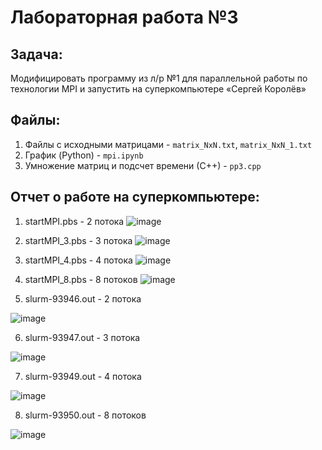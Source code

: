 # Лабораторная работа №3

## Задача:
Модифицировать программу из л/р №1 для параллельной работы по технологии MPI и запустить на суперкомпьютере «Сергей Королёв»

## Файлы:
1. Файлы с исходными матрицами - `matrix_NxN.txt`, `matrix_NxN_1.txt`
3. График (Python) - `mpi.ipynb`
4. Умножение матриц и подсчет времени (С++) - `pp3.cpp`

## Отчет о работе на суперкомпьютере:
1) startMPI.pbs - 2 потока
![image](https://github.com/DianaRyz/parallel_programming_3/assets/114705840/7c23eb17-72c0-4b29-863d-cf112fc969de)

2) startMPI_3.pbs - 3 потока
![image](https://github.com/DianaRyz/parallel_programming_3/assets/114705840/94733c6a-2783-4108-9968-238ed1ac915b)

3) startMPI_4.pbs - 4 потока
![image](https://github.com/DianaRyz/parallel_programming_3/assets/114705840/905225f1-b87c-4602-ba61-f1b3ecb55248)

4) startMPI_8.pbs - 8 потоков
![image](https://github.com/DianaRyz/parallel_programming_3/assets/114705840/a7792e6a-10ad-4ce2-964f-bfe85873ccb9)

5) slurm-93946.out - 2 потока

![image](https://github.com/DianaRyz/parallel_programming_3/assets/114705840/a4dee6ca-e772-4d5e-bdea-29edfe5e1038)

6) slurm-93947.out - 3 потока

![image](https://github.com/DianaRyz/parallel_programming_3/assets/114705840/071362e9-715f-4025-a312-9cf95aef338e)

7) slurm-93949.out - 4 потока

![image](https://github.com/DianaRyz/parallel_programming_3/assets/114705840/d2ecb550-5d34-4805-9436-1c81d64cb85c)

8) slurm-93950.out - 8 потоков

![image](https://github.com/DianaRyz/parallel_programming_3/assets/114705840/94f01f86-7ac5-498c-8079-8837f666dccd)
